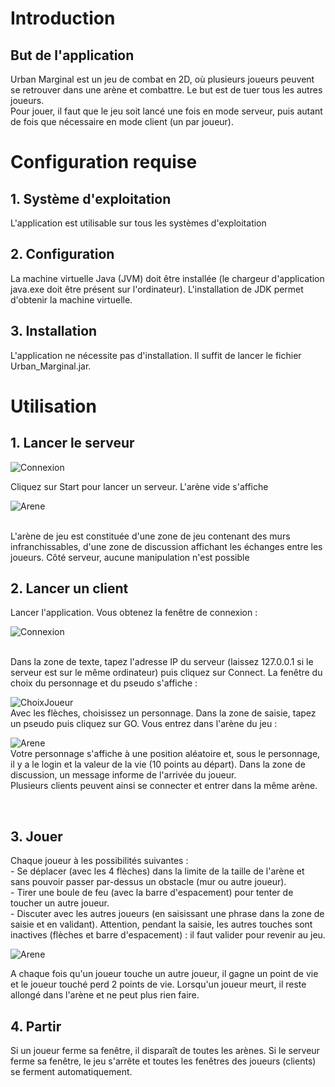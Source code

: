 <h1>Introduction</h1>

<h2>But de l'application</h2>
Urban Marginal est un jeu de combat en 2D, où plusieurs joueurs peuvent se retrouver dans une arène et
combattre. Le but est de tuer tous les autres joueurs.<br>
Pour jouer, il faut que le jeu soit lancé une fois en mode serveur, puis autant de fois que nécessaire en mode client
(un par joueur).

<h1>Configuration requise</h1>

<h2>1. Système d'exploitation</h2>
L'application est utilisable sur tous les systèmes d'exploitation

<h2>2. Configuration</h2>
La machine virtuelle Java (JVM) doit être installée (le chargeur d'application java.exe doit être présent sur
l'ordinateur). L'installation de JDK permet d'obtenir la machine virtuelle.

<h2>3. Installation</h2>
L'application ne nécessite pas d'installation. Il suffit de lancer le fichier Urban_Marginal.jar.


<h1>Utilisation</h1>

<h2>1. Lancer le serveur</h2>

![Connexion](https://github.com/user-attachments/assets/38e147d9-8432-4472-965b-a64f6e586b1f)

Cliquez sur Start pour lancer un serveur.
L'arène vide s'affiche<br>

![Arene](https://i.imgur.com/arWAVnN.png)

<br>
L'arène de jeu est constituée d'une zone de jeu contenant des murs infranchissables, d'une zone de discussion
affichant les échanges entre les joueurs.
Côté serveur, aucune manipulation n'est possible

<h2>2. Lancer un client</h2>
Lancer l'application. Vous obtenez la fenêtre de connexion :

![Connexion](https://github.com/user-attachments/assets/38e147d9-8432-4472-965b-a64f6e586b1f)

<br>
Dans la zone de texte, tapez l'adresse IP du serveur (laissez 127.0.0.1 si le serveur est sur le même ordinateur)
puis cliquez sur Connect.
La fenêtre du choix du personnage et du pseudo s'affiche :

![ChoixJoueur](https://github.com/user-attachments/assets/48b897b1-df50-4220-8668-2a6ec13003c3)
<br>
Avec les flèches, choisissez un personnage. Dans la zone de saisie, tapez un pseudo puis cliquez sur GO.
Vous entrez dans l'arène du jeu :

![Arene](https://i.imgur.com/nEG4Hy9.png)
<br>
Votre personnage s'affiche à une position aléatoire et, sous le personnage, il y a le login et la valeur de la vie (10
points au départ).
Dans la zone de discussion, un message informe de l'arrivée du joueur.<br>
Plusieurs clients peuvent ainsi se connecter et entrer dans la même arène.


<br>

<h2>3. Jouer</h3>
Chaque joueur à les possibilités suivantes : <br>
- Se déplacer (avec les 4 flèches) dans la limite de la taille de l'arène et sans pouvoir passer par-dessus un
obstacle (mur ou autre joueur).<br>
- Tirer une boule de feu (avec la barre d'espacement) pour tenter de toucher un autre joueur.<br>
- Discuter avec les autres joueurs (en saisissant une phrase dans la zone de saisie et en validant).
Attention, pendant la saisie, les autres touches sont inactives (flèches et barre d'espacement) : il faut
valider pour revenir au jeu.

![Arene](https://i.imgur.com/WPHORCf.png)

A chaque fois qu'un joueur touche un autre joueur, il gagne un point de vie et le joueur touché perd 2 points de vie.
Lorsqu'un joueur meurt, il reste allongé dans l'arène et ne peut plus rien faire.

<h2>4. Partir</h3>
Si un joueur ferme sa fenêtre, il disparaît de toutes les arènes.
Si le serveur ferme sa fenêtre, le jeu s'arrête et toutes les fenêtres des joueurs (clients) se ferment
automatiquement.
